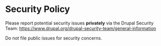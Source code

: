 # Security Policy
Please report potential security issues **privately** via the Drupal Security Team:
https://www.drupal.org/drupal-security-team/general-information

Do not file public issues for security concerns.


